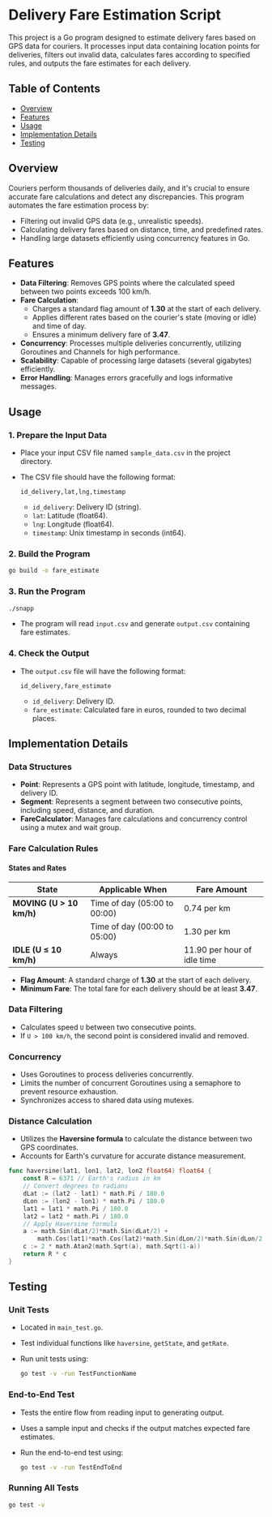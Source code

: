 # Delivery Fare Estimation Script

This project is a Go program designed to estimate delivery fares based on GPS data for couriers. It processes input data containing location points for deliveries, filters out invalid data, calculates fares according to specified rules, and outputs the fare estimates for each delivery.

## Table of Contents

- [Overview](#overview)
- [Features](#features)
- [Usage](#usage)
- [Implementation Details](#implementation-details)
- [Testing](#testing)


## Overview

Couriers perform thousands of deliveries daily, and it's crucial to ensure accurate fare calculations and detect any discrepancies. This program automates the fare estimation process by:

- Filtering out invalid GPS data (e.g., unrealistic speeds).
- Calculating delivery fares based on distance, time, and predefined rates.
- Handling large datasets efficiently using concurrency features in Go.

## Features

- **Data Filtering**: Removes GPS points where the calculated speed between two points exceeds 100 km/h.
- **Fare Calculation**:
  - Charges a standard flag amount of **1.30** at the start of each delivery.
  - Applies different rates based on the courier's state (moving or idle) and time of day.
  - Ensures a minimum delivery fare of **3.47**.
- **Concurrency**: Processes multiple deliveries concurrently, utilizing Goroutines and Channels for high performance.
- **Scalability**: Capable of processing large datasets (several gigabytes) efficiently.
- **Error Handling**: Manages errors gracefully and logs informative messages.



## Usage

### 1. Prepare the Input Data

- Place your input CSV file named `sample_data.csv` in the project directory.
- The CSV file should have the following format:

  ```
  id_delivery,lat,lng,timestamp
  ```

  - `id_delivery`: Delivery ID (string).
  - `lat`: Latitude (float64).
  - `lng`: Longitude (float64).
  - `timestamp`: Unix timestamp in seconds (int64).

### 2. Build the Program

```bash
go build -o fare_estimate
```

### 3. Run the Program

```bash
./snapp
```

- The program will read `input.csv` and generate `output.csv` containing fare estimates.

### 4. Check the Output

- The `output.csv` file will have the following format:

  ```
  id_delivery,fare_estimate
  ```

  - `id_delivery`: Delivery ID.
  - `fare_estimate`: Calculated fare in euros, rounded to two decimal places.

## Implementation Details

### Data Structures

- **Point**: Represents a GPS point with latitude, longitude, timestamp, and delivery ID.
- **Segment**: Represents a segment between two consecutive points, including speed, distance, and duration.
- **FareCalculator**: Manages fare calculations and concurrency control using a mutex and wait group.

### Fare Calculation Rules

#### States and Rates

| **State**           | **Applicable When**             | **Fare Amount**               |
|---------------------|---------------------------------|-------------------------------|
| **MOVING (U > 10 km/h)** | Time of day (05:00 to 00:00)    | 0.74 per km                  |
|                     | Time of day (00:00 to 05:00)    | 1.30 per km                  |
| **IDLE (U ≤ 10 km/h)**  | Always                          | 11.90 per hour of idle time   |

- **Flag Amount**: A standard charge of **1.30** at the start of each delivery.
- **Minimum Fare**: The total fare for each delivery should be at least **3.47**.

### Data Filtering

- Calculates speed `U` between two consecutive points.
- If `U > 100 km/h`, the second point is considered invalid and removed.

### Concurrency

- Uses Goroutines to process deliveries concurrently.
- Limits the number of concurrent Goroutines using a semaphore to prevent resource exhaustion.
- Synchronizes access to shared data using mutexes.

### Distance Calculation

- Utilizes the **Haversine formula** to calculate the distance between two GPS coordinates.
- Accounts for Earth's curvature for accurate distance measurement.

```go
func haversine(lat1, lon1, lat2, lon2 float64) float64 {
    const R = 6371 // Earth's radius in km
    // Convert degrees to radians
    dLat := (lat2 - lat1) * math.Pi / 180.0
    dLon := (lon2 - lon1) * math.Pi / 180.0
    lat1 = lat1 * math.Pi / 180.0
    lat2 = lat2 * math.Pi / 180.0
    // Apply Haversine formula
    a := math.Sin(dLat/2)*math.Sin(dLat/2) +
        math.Cos(lat1)*math.Cos(lat2)*math.Sin(dLon/2)*math.Sin(dLon/2)
    c := 2 * math.Atan2(math.Sqrt(a), math.Sqrt(1-a))
    return R * c
}
```

## Testing

### Unit Tests

- Located in `main_test.go`.
- Test individual functions like `haversine`, `getState`, and `getRate`.
- Run unit tests using:

  ```bash
  go test -v -run TestFunctionName
  ```

### End-to-End Test

- Tests the entire flow from reading input to generating output.
- Uses a sample input and checks if the output matches expected fare estimates.
- Run the end-to-end test using:

  ```bash
  go test -v -run TestEndToEnd
  ```

### Running All Tests

```bash
go test -v
```



